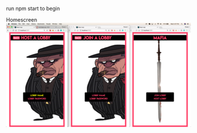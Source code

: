 run npm start to begin

Homescreen
![Alt text](./game_images/homescreen.png?raw=true "Homescreen")



